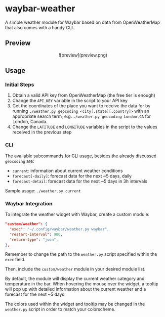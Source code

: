 # waybar-weather

A simple weather module for Waybar based on data from OpenWeatherMap that also
comes with a handy CLI.

## Preview

<center>
![preview](preview.png)
</center>

## Usage

### Initial Steps

1. Obtain a valid API key from OpenWeatherMap (the free tier is enough)
2. Change the `API_KEY` variable in the script to your API key
3. Get the coordinates of the place you want to receive the data for by running
   `./weather.py geocoding <city[,state][,country]>` with an appropriate search
   term, e.g. `./weather.py geocoding London,CA` for London, Canada.
4. Change the `LATITUDE` and `LONGITUDE` variables in the script to the values
   received in the previous step

### CLI

The available subcommands for CLI usage, besides the already discussed
`geocoding` are:

- `current`: information about current weather conditions
- `forecast[-daily]`: forecast data for the next ~5 days, daily
- `forecast-detail`: forecast data for the next ~5 days in 3h intervals

Sample usage: `./weather.py current`

### Waybar Integration

To integrate the weather widget with Waybar, create a custom module:

```json
"custom/weather": {
  "exec": "~/.config/waybar/weather.py waybar",
  "restart-interval": 900,
  "return-type": "json",
},
```

Remember to change the path to the `weather.py` script specified within the
`exec` field.

Then, include the `custom/weather` module in your desired module list.

By default, the module will display the current weather category and
temperature in the bar. When hovering the mouse over the widget, a tooltip will
pop up with detailed information about the current weather and a forecast for
the next ~5 days.

The colors used within the widget and tooltip may be changed in the
`weather.py` script in order to match your colorscheme.
